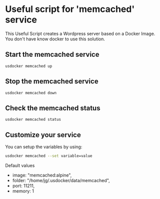 # Useful script for 'memcached' service

This Useful Script creates a Wordpress server based on a Docker Image.
You don't have know docker to use this solution.

## Start the memcached service

```
usdocker memcached up
```

## Stop the memcached service

```
usdocker memcached down
```

## Check the memcached status

```
usdocker memcached status
```


## Customize your service

You can setup the variables by using:

```bash
usdocker memcached --set variable=value
```

Default values

 - image: "memcached:alpine",
 - folder: "/home/jg/.usdocker/data/memcached",
 - port: 11211,
 - memory: 1

